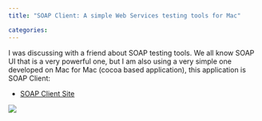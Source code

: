 ```yaml
---
title: "SOAP Client: A simple Web Services testing tools for Mac"

categories:
---
```

I was discussing with a friend about SOAP testing tools. We all know SOAP UI that is a very powerful one, but I am also using a very simple one developed on Mac for Mac (cocoa based application), this application is SOAP Client:

* [SOAP Client Site](http://www.ditchnet.org/soapclient/)

![]( http://farm1.static.flickr.com/151/333678730_abc9923589_o.png )
